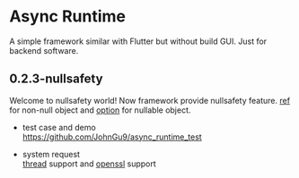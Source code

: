 # Async Runtime

A simple framework similar with Flutter but without build GUI. Just for backend software. 

## 0.2.3-nullsafety

Welcome to nullsafety world! Now framework provide nullsafety feature. [ref](include/async_runtime/basic/ref.h) for non-null object and [option](include/async_runtime/basic/ref.h) for nullable object. 


- test case and demo 
<br/>https://github.com/JohnGu9/async_runtime_test

- system request
<br/>[thread]() support and [openssl]() support